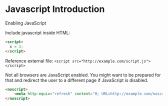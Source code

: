 # Javascript Introduction

Enabling JavaScript

Include javascript inside HTML:

```html
<script>
  x = 3;
</script>
```

Reference external file:
`<script src="http://example.com/script.js"></script>`

Not all browsers are JavaScript enabled. You might want to be prepared for that and redirect the user to a different page if JavaScript is disabled.

```html
<noscript>
    <meta http-equiv="refresh" content="0; URL=http://example.com/noscript.html"/>
</noscript>
```


